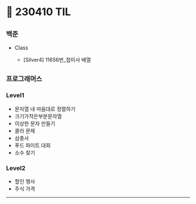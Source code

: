 # 🚩 230410 TIL

## **`백준`**

- Class

  - [Silver4] 11656번_접미사 배열

## **`프로그래머스`**

### Level1

- 문자열 내 마음대로 정렬하기
- 크기가작은부분문자열
- 이상한 문자 만들기
- 콜라 문제
- 삼총사
- 푸드 파이트 대회
- 소수 찾기

### Level2

- 할인 행사
- 주식 가격

---
